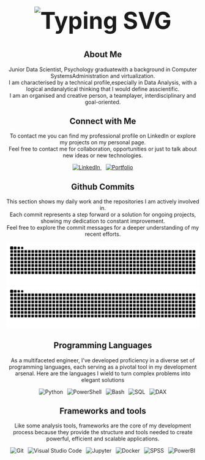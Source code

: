 <!--
Based on:
    https://dev.to/zanepearton/creating-an-engaging-github-profile-a-step-by-step-guide-4hfl
-->

<div align="center">
    <h1 style="font-size: 60px;">
        <img src="https://readme-typing-svg.herokuapp.com?font=Fira+Code&pause=500&duration=2000&color=F7007A&size=38&center=true&random=false&width=635&height=60&lines=Hi!;I'm+Alvaro+Manzanas;Welcome+to+my+GitHub" alt="Typing SVG" />
    </h1>
</div>

<div align="center">
    <h2>About Me</h2>
    <p>
    Junior Data Scientist, Psychology graduatewith a background in Computer SystemsAdministration and virtualization. <br />I am characterised by a technical profile,especially in Data Analysis, with a logical andanalytical thinking that I would define asscientific. <br />I am an organised and creative person, a teamplayer, interdisciplinary and goal-oriented.
    </p>
</div>

<div align="center">
    <h2 align="center" class="section-heading">Connect with Me</h2>
    <p>
    To contact me you can find my professional profile on LinkedIn or explore my projects on my personal page. <br />Feel free to contact me for collaboration, opportunities or just to talk about new ideas or new technologies.
    </p>
    <div align="center">
        <a href="https://www.linkedin.com/in/alvaromanzanas/">
            <img alt="LinkedIn" src="https://img.shields.io/badge/Alvaro%20Manzanas-%23AFEEEE?style=for-the-badge&logo=linkedin&logoColor=navy">
        </a>&ensp;
        <a href="https://almanzanas.github.io/">
            <img alt="Portfolio" src="https://img.shields.io/badge/Alvaro%20Manzanas-grey?style=for-the-badge&logo=html5&logoColor=white">
        </a>
    </div>
    <div align="center">
        <h2>Github Commits</h2>
        <p>
        This section shows my daily work and the repositories I am actively involved in. <br />Each commit represents a step forward or a solution for ongoing projects, showing my dedication to constant improvement. <br />Feel free to explore the commit messages for a deeper understanding of my recent efforts.
        </p>
<!--
        <picture>
            <source media="(prefers-color-scheme: dark)" srcset="https://github.com/almanzanas/almanzanas/blob/output/github-contribution-grid-snake-dark.svg">
            <source media="(prefers-color-scheme: light)" srcset="https://github.com/almanzanas/almanzanas/blob/output/github-contribution-grid-snake.svg">
            <img alt="github contribution grid snake animation" src="https://github.com/almanzanas/almanzanas/blob/output/github-contribution-grid-snake.svg" style="visibility:visible;max-width:100%;">
        </picture>
-->
        <img src="https://github.com/almanzanas/almanzanas/blob/output/github-contribution-grid-snake-dark.svg#gh-dark-mode-only" alt="GitHub Contribution Grid Snake Animation Dark Mode"/>
        <img src="https://github.com/almanzanas/almanzanas/blob/output/github-contribution-grid-snake.svg#gh-light-mode-only" alt="GitHub Contribution Grid Snake Animation Light Mode"/>
    </div>
    <h2 align="center" class="section-heading">Programming Languages</h2>
    <p> As a multifaceted engineer, I've developed proficiency in a diverse set of programming languages, each serving as a pivotal tool in my development arsenal. Here are the languages I wield to turn complex problems         into elegant solutions</p>
    <div align="center">
        <img alt="Python" src="https://img.shields.io/badge/Python-azure?style=for-the-badge&logo=python&logoColor=black">&ensp;
        <img alt="PowerShell" src="https://img.shields.io/badge/PowerShell-%23191970?style=for-the-badge&logo=powershell&logoColor=white">&ensp;
        <img alt="Bash" src="https://img.shields.io/badge/Bash-%234B0082?style=for-the-badge&logo=debian&logoColor=white">&ensp;
        <img alt="SQL" src="https://img.shields.io/badge/SQL-darkmagenta?style=for-the-badge&logo=mariadb&logoColor=pink">&ensp;
        <img alt="DAX" src="https://img.shields.io/badge/DAX-aqua?style=for-the-badge&logo=power%20bi&logoColor=black">
    </div>
<!--
    <h2 align="center" class="section-heading">Cloud Technologies</h2>
    <p>
    </p>
    <div align="center">
        <img src="https://img.shields.io/badge/AWS-FF9900?style=for-the-badge&logo=amazonaws&logoColor=white" alt="AWS" />
        <img src="https://img.shields.io/badge/Azure-0089D6?style=for-the-badge&logo=microsoftazure&logoColor=white" alt="Azure"/>
        <img src="https://img.shields.io/badge/GCP-4285F4?style=for-the-badge&logo=googlecloud&logoColor=white" alt="GCP"/>
        <img src="https://img.shields.io/badge/Docker-2496ED?style=for-the-badge&logo=docker&logoColor=white" alt="Docker"/>
    </div>
-->
    <h2 align="center" class="section-heading">Frameworks and tools</h2>
    <p>
        Like some analysis tools, frameworks are the core of my development process because they provide the structure and tools needed to create powerful, efficient and scalable applications.
    </p>
    <div align="center">
        <img src="https://img.shields.io/badge/Git-F05032?style=for-the-badge&logo=git&logoColor=white" alt="Git"/>&ensp;
        <img src="https://img.shields.io/badge/Visual%20Studio%20Code-%23007ACC?style=for-the-badge&logo=visualstudiocode&logoColor=white" alt="Visual Studio Code"/>&ensp;
        <img alt="Jupyter" src="https://img.shields.io/badge/Notebook-gold?style=for-the-badge&logo=jupyter&logoColor=black"/>&ensp;
        <img src="https://img.shields.io/badge/Docker-2496ED?style=for-the-badge&logo=docker&logoColor=white" alt="Docker"/>&ensp;
        <img alt="SPSS" src="https://img.shields.io/badge/SPSS-%23800000?style=for-the-badge&logo=ibm&logoColor=white"/>&ensp;
        <img alt="PowerBI" src="https://img.shields.io/badge/PowerBI-%23191970?style=for-the-badge&logo=powerbi"/>
    </div>
</div>
